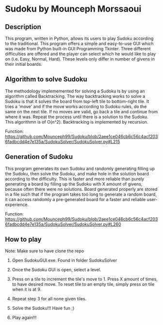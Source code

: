 # Sudoku by Mounceph Morssaoui
## Description
This program, written in Python, allows its users to play Sudoku according to the traditional. This program offers a simple and easy-to-use GUI which was made from Python built-in GUI Programming Tkinter. Three different difficulties are offered and the player can select which he would like to play on (i.e. Easy, Normal, Hard). These levels only differ in number of givens in their initial boards. 

## Algorithm to solve Sudoku
The methodology implememented for solving a Sudoku is by using an algorithm called Backtracking. The way backtracking works to solve a Sudoku is that it solves the board from top-left tile to bottom-right tile. It tries a 'move' and if the move works according to Sudoku rules, do the same on the next tile. If no moves are valid, go back a tile and continue from where it was. Repeat the process until there is a solution to the Sudoku. This algorithmn is of O(n^2). Backtracking is implemented by recursion.

Function: https://github.com/Mounceph99/Sudoku/blob/2aee1ce046cb6c56c4acf2036fadbcdd4e7e135a/SudokuSolver/SudokuSolver.py#L215

## Generation of Sudoku
This program generates its own Sudoku and randomly generating filling up the Sudoku, then solve the Sudoku, and make hole in the solution board according to the difficulty. This is faster and more reliable than purely generating a board by filling up the Sudoku with X amount of givens, because often there were no solutions. Board generated properly are stored in a file such that if the program takes too long to generate a random board, it can access randomly a pre-generated board for a faster and reliable user-experience.

Function: https://github.com/Mounceph99/Sudoku/blob/2aee1ce046cb6c56c4acf2036fadbcdd4e7e135a/SudokuSolver/SudokuSolver.py#L260

## How to play
Note: Make sure to have clone the repo

1. Open SudokuGUI.exe. Found in folder SudokuSolver
2. Once the Sudoku GUI is open, select a level.
3. Press on a tile to increment the tile's move to 1. Press X amount of times, to have desired move. To reset tile to an empty tile, simply press on tile when it is at 9.
  
4. Repeat step 3 for all none given tiles.
5. Solve the Sudoku!!! Have fun ;)
6. Play again!!!
